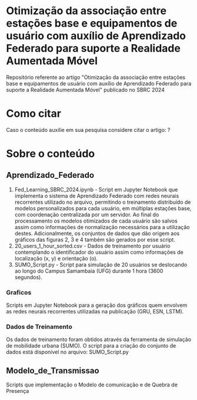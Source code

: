 # Otimização da associação entre estações base e equipamentos de usuário com auxílio de Aprendizado Federado para suporte a Realidade Aumentada Móvel
Repositório referente ao artigo "Otimização da associação entre estações base e equipamentos de usuário com auxílio de Aprendizado Federado para suporte a Realidade Aumentada Móvel" publicado no SBRC 2024

# Como citar
Caso o conteúdo auxilie em sua pesquisa considere citar o artigo: ?

# Sobre o conteúdo

## Aprendizado_Federado
1. Fed_Learning_SBRC_2024.ipynb - 
Script em Jupyter Notebook que implementa o sistema de Aprendizado Federado com redes neurais recorrentes utilizado no arquivo, permitindo o treinamento distribuído de modelos personalizados para cada usuário, em múltiplas estações base, com coordenação centralizada por um servidor.
Ao final do processamento os modelos otimizados de cada usuário são salvos assim como informações de normalização necessários para a utilização destes.
Adicionalmente, os conjuntos de dados que dão origem aos gráficos das figuras 2, 3 e 4 também são gerados por esse script.
2. 20_users_1_hour_sorted.csv - 
Dados de treinamento por usuário contemplando o identificador do usuário assim como informações de localização (x, y) e orientação (o).
3. SUMO_Script.py - 
Script para simulação de 20 usuários se deslocando ao longo do Campus Samambaia (UFG) durante 1 hora (3600 segundos).

### Graficos
Scripts em Jupyter Notebook para a geração dos gráficos quem envolvem as redes neurais recorrentes utilizadas na publicação (GRU, ESN, LSTM).

### Dados de Treinamento
Os dados de treinamento foram obtidos através da ferramenta de simulação de mobilidade urbana (SUMO).
O script para a criação do conjunto de dados está disponível no arquivo: SUMO_Script.py

## Modelo_de_Transmissao
Scripts que implementação o Modelo de comunicação e de Quebra de Presença
